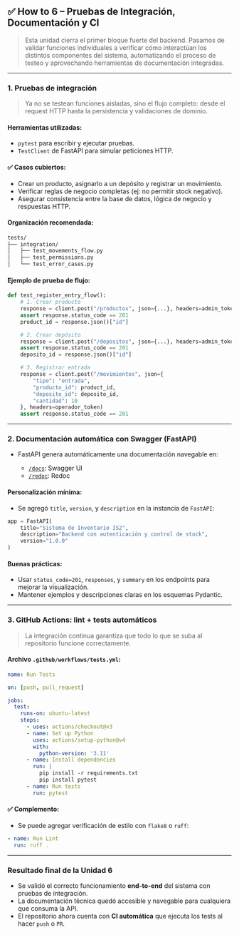## ✅ How to 6 – Pruebas de Integración, Documentación y CI

> Esta unidad cierra el primer bloque fuerte del backend. Pasamos de validar funciones individuales a verificar cómo interactúan los distintos componentes del sistema, automatizando el proceso de testeo y aprovechando herramientas de documentación integradas.

---

###  1. Pruebas de integración

> Ya no se testean funciones aisladas, sino el flujo completo: desde el request HTTP hasta la persistencia y validaciones de dominio.

####  Herramientas utilizadas:

* `pytest` para escribir y ejecutar pruebas.
* `TestClient` de FastAPI para simular peticiones HTTP.

#### ✅ Casos cubiertos:

* Crear un producto, asignarlo a un depósito y registrar un movimiento.
* Verificar reglas de negocio completas (ej: no permitir stock negativo).
* Asegurar consistencia entre la base de datos, lógica de negocio y respuestas HTTP.

####  Organización recomendada:

```bash
tests/
├── integration/
│   ├── test_movements_flow.py
│   ├── test_permissions.py
│   └── test_error_cases.py
```

####  Ejemplo de prueba de flujo:

```python
def test_register_entry_flow():
    # 1. Crear producto
    response = client.post("/productos", json={...}, headers=admin_token)
    assert response.status_code == 201
    product_id = response.json()["id"]

    # 2. Crear depósito
    response = client.post("/depositos", json={...}, headers=admin_token)
    assert response.status_code == 201
    deposito_id = response.json()["id"]

    # 3. Registrar entrada
    response = client.post("/movimientos", json={
        "tipo": "entrada",
        "producto_id": product_id,
        "deposito_id": deposito_id,
        "cantidad": 10
    }, headers=operador_token)
    assert response.status_code == 201
```

---

###  2. Documentación automática con Swagger (FastAPI)

* FastAPI genera automáticamente una documentación navegable en:

  * [`/docs`](http://localhost:8000/docs): Swagger UI
  * [`/redoc`](http://localhost:8000/redoc): Redoc

####  Personalización mínima:

* Se agregó `title`, `version`, y `description` en la instancia de `FastAPI`:

```python
app = FastAPI(
    title="Sistema de Inventario IS2",
    description="Backend con autenticación y control de stock",
    version="1.0.0"
)
```

####  Buenas prácticas:

* Usar `status_code=201`, `responses`, y `summary` en los endpoints para mejorar la visualización.
* Mantener ejemplos y descripciones claras en los esquemas Pydantic.

---

###  3. GitHub Actions: lint + tests automáticos

> La integración continua garantiza que todo lo que se suba al repositorio funcione correctamente.

####  Archivo `.github/workflows/tests.yml`:

```yaml
name: Run Tests

on: [push, pull_request]

jobs:
  test:
    runs-on: ubuntu-latest
    steps:
      - uses: actions/checkout@v3
      - name: Set up Python
        uses: actions/setup-python@v4
        with:
          python-version: '3.11'
      - name: Install dependencies
        run: |
          pip install -r requirements.txt
          pip install pytest
      - name: Run tests
        run: pytest
```

#### ✅ Complemento:

* Se puede agregar verificación de estilo con `flake8` o `ruff`:

```yaml
- name: Run Lint
  run: ruff .
```

---

###  Resultado final de la Unidad 6

* Se validó el correcto funcionamiento **end-to-end** del sistema con pruebas de integración.
* La documentación técnica quedó accesible y navegable para cualquiera que consuma la API.
* El repositorio ahora cuenta con **CI automática** que ejecuta los tests al hacer `push` o `PR`.


